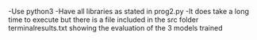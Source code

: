 -Use python3 
-Have all libraries as stated in prog2.py
-It does take a long time to execute but there is a file included in the src
folder terminalresults.txt showing the evaluation of the 3 models trained
